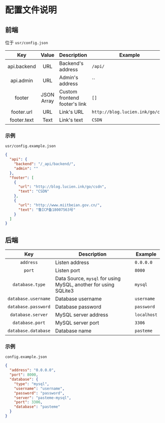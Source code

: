 # 配置文件说明

## 前端

位于 `usr/config.json`

| Key | Value | Description | Example |
| :---: | :---: | --- | --- |
| api.backend | URL | Backend's address | `/api/` |
| api.admin | URL | Admin's address | `` |
| footer | JSON Array | Custom frontend footer's link | `[]` |
| footer.url | URL | Link's URL | `http://blog.lucien.ink/go/csdn` |
| footer.text | Text | Link's text | `CSDN` |

### 示例

`usr/config.example.json`

```json
{
  "api": {
    "backend": "/_api/backend/",
    "admin": ""
  },
  "footer": [
    {
      "url": "http://blog.lucien.ink/go/csdn",
      "text": "CSDN"
    },
    {
      "url": "http://www.miitbeian.gov.cn/",
      "text": "鲁ICP备18007563号"
    }
  ]
}
```

## 后端

| Key | Description | Example |
| :---: | --- | --- |
| `address` | Listen address | `0.0.0.0` |
| `port` | Listen port | `8000` |
| `database.type` | Data Source, `mysql` for using MySQL, another for using SQLite3 | `mysql` |
| `database.username` | Database username | `username` |
| `database.password` | Database password | `password` |
| `database.server` | MySQL server address | `localhost` |
| `database.port` | MySQL server port | `3306` |
| `database.database` | Database name | `pasteme` |

### 示例

`config.example.json`

```json
{
  "address": "0.0.0.0",
  "port": 8000,
  "database": {
    "type": "mysql",
    "username": "username",
    "password": "password",
    "server": "pasteme-mysql",
    "port": 3306,
    "database": "pasteme"
  }
}
```
